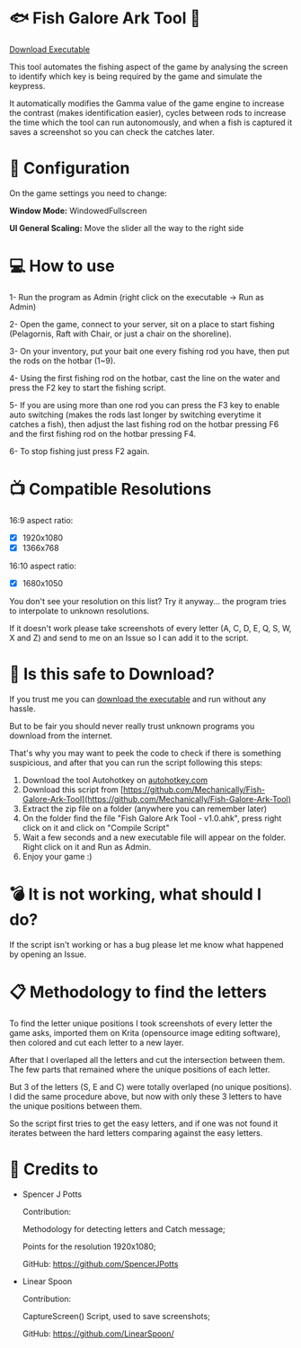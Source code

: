 # :fish: Fish Galore Ark Tool :fishing_pole_and_fish:
[Download Executable](https://github.com/Mechanically/Fish-Galore-Ark-Tool/releases/latest)

This tool automates the fishing aspect of the game by analysing the screen to identify which key is being required by the game and simulate the keypress.

It automatically modifies the Gamma value of the game engine to increase the contrast (makes identification easier), cycles between rods to increase the time which the tool can run autonomously, and when a fish is captured it saves a screenshot so you can check the catches later.



# :wrench: Configuration
On the game settings you need to change:

**Window Mode:** WindowedFullscreen

**UI General Scaling:** Move the slider all the way to the right side



# :computer: How to use
1- Run the program as Admin (right click on the executable -> Run as Admin)

2- Open the game, connect to your server, sit on a place to start fishing (Pelagornis, Raft with Chair, or just a chair on the shoreline).

3- On your inventory, put your bait one every fishing rod you have, then put the rods on the hotbar (1~9).

4- Using the first fishing rod on the hotbar, cast the line on the water and press the F2 key to start the fishing script.

5- If you are using more than one rod you can press the F3 key to enable auto switching (makes the rods last longer by switching everytime it catches a fish), then adjust the last fishing rod on the hotbar pressing F6 and the first fishing rod on the hotbar pressing F4.

6- To stop fishing just press F2 again.



# :tv: Compatible Resolutions
16:9 aspect ratio:
- [x] 1920x1080
- [x] 1366x768

16:10 aspect ratio:
- [x] 1680x1050

You don't see your resolution on this list? Try it anyway... the program tries to interpolate to unknown resolutions.

If it doesn't work please take screenshots of every letter (A, C, D, E, Q, S, W, X and Z) and send to me on an Issue so I can add it to the script.



# :poop: Is this safe to Download?
If you trust me you can [download the executable](https://github.com/Mechanically/Fish-Galore-Ark-Tool/releases/latest) and run without any hassle.

But to be fair you should never really trust unknown programs you download from the internet.

That's why you may want to peek the code to check if there is something suspicious, and after that you can run the script following this steps:

1. Download the tool Autohotkey on [autohotkey.com](https://www.autohotkey.com/)
2. Download this script from [https://github.com/Mechanically/Fish-Galore-Ark-Tool](https://github.com/Mechanically/Fish-Galore-Ark-Tool)
3. Extract the zip file on a folder (anywhere you can remember later)
4. On the folder find the file "Fish Galore Ark Tool - v1.0.ahk", press right click on it and click on "Compile Script"
5. Wait a few seconds and a new executable file will appear on the folder. Right click on it and Run as Admin.
6. Enjoy your game :)



# :bomb: It is not working, what should I do?
If the script isn't working or has a bug please let me know what happened by opening an Issue.



# :clipboard: Methodology to find the letters

To find the letter unique positions I took screenshots of every letter the game asks, imported them on Krita (opensource image editing software), then colored and cut each letter to a new layer.

After that I overlaped all the letters and cut the intersection between them. The few parts that remained where the unique positions of each letter.

But 3 of the letters (S, E and C) were totally overlaped (no unique positions). I did the same procedure above, but now with only these 3 letters to have the unique positions between them.

So the script first tries to get the easy letters, and if one was not found it iterates between the hard letters comparing against the easy letters.



# :scroll: Credits to 

  - Spencer J Potts
  
    Contribution:
  
      Methodology for detecting letters and Catch message;
    
      Points for the resolution 1920x1080;
    
    GitHub: https://github.com/SpencerJPotts

  - Linear Spoon
  
    Contribution:
  
      CaptureScreen() Script, used to save screenshots;
    
    GitHub: https://github.com/LinearSpoon/
  
